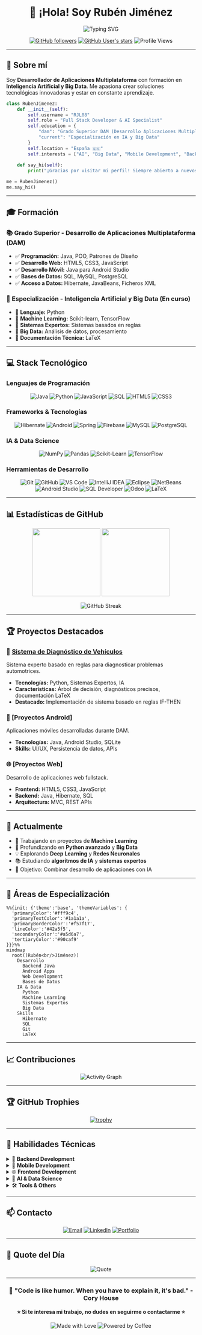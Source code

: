 <div align="center">

# 👋 ¡Hola! Soy Rubén Jiménez

<img src="https://readme-typing-svg.herokuapp.com?font=Fira+Code&size=22&pause=1000&color=2E9EF7&center=true&vCenter=true&width=600&lines=Desarrollador+de+Aplicaciones+Multiplataforma;Especialista+en+IA+y+Big+Data;Apasionado+por+la+Tecnología+🚀" alt="Typing SVG" />

[![GitHub followers](https://img.shields.io/github/followers/RJL08?style=social)](https://github.com/RJL08)
[![GitHub User's stars](https://img.shields.io/github/stars/RJL08?style=social)](https://github.com/RJL08)
![Profile Views](https://komarev.com/ghpvc/?username=RJL08&color=brightgreen)

</div>

---

## 🚀 Sobre mí

Soy **Desarrollador de Aplicaciones Multiplataforma** con formación en **Inteligencia Artificial y Big Data**. Me apasiona crear soluciones tecnológicas innovadoras y estar en constante aprendizaje.

```python
class RubenJimenez:
    def __init__(self):
        self.username = "RJL08"
        self.role = "Full Stack Developer & AI Specialist"
        self.education = {
            "dam": "Grado Superior DAM (Desarrollo Aplicaciones Multiplataforma)",
            "current": "Especialización en IA y Big Data"
        }
        self.location = "España 🇪🇸"
        self.interests = ["AI", "Big Data", "Mobile Development", "Backend"]
    
    def say_hi(self):
        print("¡Gracias por visitar mi perfil! Siempre abierto a nuevos proyectos 🚀")

me = RubenJimenez()
me.say_hi()
```

---

## 🎓 Formación

### 📚 Grado Superior - Desarrollo de Aplicaciones Multiplataforma (DAM)
- ✅ **Programación:** Java, POO, Patrones de Diseño
- ✅ **Desarrollo Web:** HTML5, CSS3, JavaScript
- ✅ **Desarrollo Móvil:** Java para Android Studio
- ✅ **Bases de Datos:** SQL, MySQL, PostgreSQL
- ✅ **Acceso a Datos:** Hibernate, JavaBeans, Ficheros XML

### 🤖 Especialización - Inteligencia Artificial y Big Data (En curso)
- 🔄 **Lenguaje:** Python
- 🔄 **Machine Learning:** Scikit-learn, TensorFlow
- 🔄 **Sistemas Expertos:** Sistemas basados en reglas
- 🔄 **Big Data:** Análisis de datos, procesamiento
- 🔄 **Documentación Técnica:** LaTeX

---

## 💻 Stack Tecnológico

### Lenguajes de Programación
<div align="center">

![Java](https://img.shields.io/badge/Java-ED8B00?style=for-the-badge&logo=openjdk&logoColor=white)
![Python](https://img.shields.io/badge/Python-3776AB?style=for-the-badge&logo=python&logoColor=white)
![JavaScript](https://img.shields.io/badge/JavaScript-F7DF1E?style=for-the-badge&logo=javascript&logoColor=black)
![SQL](https://img.shields.io/badge/SQL-4479A1?style=for-the-badge&logo=mysql&logoColor=white)
![HTML5](https://img.shields.io/badge/HTML5-E34F26?style=for-the-badge&logo=html5&logoColor=white)
![CSS3](https://img.shields.io/badge/CSS3-1572B6?style=for-the-badge&logo=css3&logoColor=white)

</div>


### Frameworks & Tecnologías
<div align="center">

![Hibernate](https://img.shields.io/badge/Hibernate-59666C?style=for-the-badge&logo=hibernate&logoColor=white)
![Android](https://img.shields.io/badge/Android-3DDC84?style=for-the-badge&logo=android&logoColor=white)
![Spring](https://img.shields.io/badge/Spring-6DB33F?style=for-the-badge&logo=spring&logoColor=white)
![Firebase](https://img.shields.io/badge/Firebase-FFCA28?style=for-the-badge&logo=firebase&logoColor=black)
![MySQL](https://img.shields.io/badge/MySQL-4479A1?style=for-the-badge&logo=mysql&logoColor=white)
![PostgreSQL](https://img.shields.io/badge/PostgreSQL-316192?style=for-the-badge&logo=postgresql&logoColor=white)

</div>

### IA & Data Science
<div align="center">

![NumPy](https://img.shields.io/badge/NumPy-013243?style=for-the-badge&logo=numpy&logoColor=white)
![Pandas](https://img.shields.io/badge/Pandas-150458?style=for-the-badge&logo=pandas&logoColor=white)
![Scikit-Learn](https://img.shields.io/badge/Scikit--Learn-F7931E?style=for-the-badge&logo=scikit-learn&logoColor=white)
![TensorFlow](https://img.shields.io/badge/TensorFlow-FF6F00?style=for-the-badge&logo=tensorflow&logoColor=white)

</div>


### Herramientas de Desarrollo
<div align="center">

![Git](https://img.shields.io/badge/Git-F05032?style=for-the-badge&logo=git&logoColor=white)
![GitHub](https://img.shields.io/badge/GitHub-181717?style=for-the-badge&logo=github&logoColor=white)
![VS Code](https://img.shields.io/badge/VS_Code-007ACC?style=for-the-badge&logo=visual-studio-code&logoColor=white)
![IntelliJ IDEA](https://img.shields.io/badge/IntelliJ_IDEA-000000?style=for-the-badge&logo=intellij-idea&logoColor=white)
![Eclipse](https://img.shields.io/badge/Eclipse-2C2255?style=for-the-badge&logo=eclipse&logoColor=white)
![NetBeans](https://img.shields.io/badge/NetBeans-1B6AC6?style=for-the-badge&logo=apache-netbeans-ide&logoColor=white)
![Android Studio](https://img.shields.io/badge/Android_Studio-3DDC84?style=for-the-badge&logo=android-studio&logoColor=white)
![SQL Developer](https://img.shields.io/badge/SQL_Developer-F80000?style=for-the-badge&logo=oracle&logoColor=white)
![Odoo](https://img.shields.io/badge/Odoo-714B67?style=for-the-badge&logo=odoo&logoColor=white)
![LaTeX](https://img.shields.io/badge/LaTeX-008080?style=for-the-badge&logo=latex&logoColor=white)

</div>

---

## 📊 Estadísticas de GitHub

<div align="center">

<img height="180em" src="https://github-readme-stats.vercel.app/api?username=RJL08&show_icons=true&theme=tokyonight&include_all_commits=true&count_private=true"/>
<img height="180em" src="https://github-readme-stats.vercel.app/api/top-langs/?username=RJL08&layout=compact&langs_count=8&theme=tokyonight"/>

</div>

<div align="center">

![GitHub Streak](https://github-readme-streak-stats.herokuapp.com/?user=RJL08&theme=tokyonight)

</div>

---

## 🏆 Proyectos Destacados

### 🚗 [Sistema de Diagnóstico de Vehículos](https://github.com/RJL08/diagnostico-vehiculos)
Sistema experto basado en reglas para diagnosticar problemas automotrices.
- **Tecnologías:** Python, Sistemas Expertos, IA
- **Características:** Árbol de decisión, diagnósticos precisos, documentación LaTeX
- **Destacado:** Implementación de sistema basado en reglas IF-THEN

### 📱 [Proyectos Android]
Aplicaciones móviles desarrolladas durante DAM.
- **Tecnologías:** Java, Android Studio, SQLite
- **Skills:** UI/UX, Persistencia de datos, APIs

### 🌐 [Proyectos Web]
Desarrollo de aplicaciones web fullstack.
- **Frontend:** HTML5, CSS3, JavaScript
- **Backend:** Java, Hibernate, SQL
- **Arquitectura:** MVC, REST APIs

---

## 🌱 Actualmente

- 🔭 Trabajando en proyectos de **Machine Learning**
- 🌱 Profundizando en **Python avanzado** y **Big Data**
- 💡 Explorando **Deep Learning** y **Redes Neuronales**
- 📚 Estudiando **algoritmos de IA** y **sistemas expertos**
- 🎯 Objetivo: Combinar desarrollo de aplicaciones con IA

---

## 🎯 Áreas de Especialización

```mermaid
%%{init: {'theme':'base', 'themeVariables': { 
  'primaryColor':'#fff9c4',
  'primaryTextColor':'#1a1a1a',
  'primaryBorderColor':'#f57f17',
  'lineColor':'#42a5f5',
  'secondaryColor':'#a5d6a7',
  'tertiaryColor':'#90caf9'
}}}%%
mindmap
  root((Rubén<br/>Jiménez))
    Desarrollo
      Backend Java
      Android Apps
      Web Development
      Bases de Datos
    IA & Data
      Python
      Machine Learning
      Sistemas Expertos
      Big Data
    Skills
      Hibernate
      SQL
      Git
      LaTeX
```

---

## 📈 Contribuciones

<div align="center">

![Activity Graph](https://github-readme-activity-graph.vercel.app/graph?username=RJL08&theme=tokyo-night&hide_border=true)

</div>

---

## 🏆 GitHub Trophies

<div align="center">

[![trophy](https://github-profile-trophy.vercel.app/?username=RJL08&theme=onedark&column=7&no-frame=true)](https://github.com/ryo-ma/github-profile-trophy)

</div>

---

## 💼 Habilidades Técnicas

<details>
<summary>🔧 <b>Backend Development</b></summary>
<br>

- ✅ Java (Avanzado)
- ✅ Programación Orientada a Objetos
- ✅ Hibernate & JPA
- ✅ JavaBeans
- ✅ Acceso a Datos (XML, JSON)
- ✅ Patrones de Diseño
- ✅ SQL & Bases de Datos Relacionales

</details>

<details>
<summary>📱 <b>Mobile Development</b></summary>
<br>

- ✅ Android Studio
- ✅ Java para Android
- ✅ SQLite
- ✅ Material Design
- ✅ APIs & REST

</details>

<details>
<summary>🌐 <b>Frontend Development</b></summary>
<br>

- ✅ HTML5 & Semántica
- ✅ CSS3 & Responsive Design
- ✅ JavaScript
- ✅ DOM Manipulation
- ✅ AJAX & Fetch API

</details>

<details>
<summary>🤖 <b>AI & Data Science</b></summary>
<br>

- 🔄 Python (En progreso)
- 🔄 Machine Learning
- 🔄 Sistemas Expertos
- 🔄 Procesamiento de Datos
- 🔄 Big Data Analytics
- 🔄 TensorFlow & Scikit-learn

</details>

<details>
<summary>🛠️ <b>Tools & Others</b></summary>
<br>

- ✅ Git & GitHub
- ✅ Control de Versiones
- ✅ IntelliJ IDEA
- ✅ VS Code
- ✅ Android Studio
- ✅ LaTeX (Documentación Técnica)
- ✅ MySQL Workbench
- ✅ Postman

</details>

---

## 📫 Contacto

<div align="center">

[![Email](https://img.shields.io/badge/Email-D14836?style=for-the-badge&logo=gmail&logoColor=white)](mailto:tu-email@ejemplo.com)
[![LinkedIn](https://img.shields.io/badge/LinkedIn-0A66C2?style=for-the-badge&logo=linkedin&logoColor=white)]([https://linkedin.com/in/tu-usuario](https://www.linkedin.com/in/rub%C3%A9n-jim%C3%A9nez-lozano-0a73a2220/))
[![Portfolio](https://img.shields.io/badge/Portfolio-000000?style=for-the-badge&logo=About.me&logoColor=white)](https://tu-portfolio.com)

</div>

---

## 💭 Quote del Día

<div align="center">

![Quote](https://quotes-github-readme.vercel.app/api?type=horizontal&theme=tokyonight)

</div>

---

<div align="center">

### 🌟 "Code is like humor. When you have to explain it, it's bad." - Cory House

**⭐ Si te interesa mi trabajo, no dudes en seguirme o contactarme ⭐**

![Made with Love](https://img.shields.io/badge/Made%20with-❤️-red?style=for-the-badge)
![Powered by Coffee](https://img.shields.io/badge/Powered%20by-☕-brown?style=for-the-badge)

</div>
